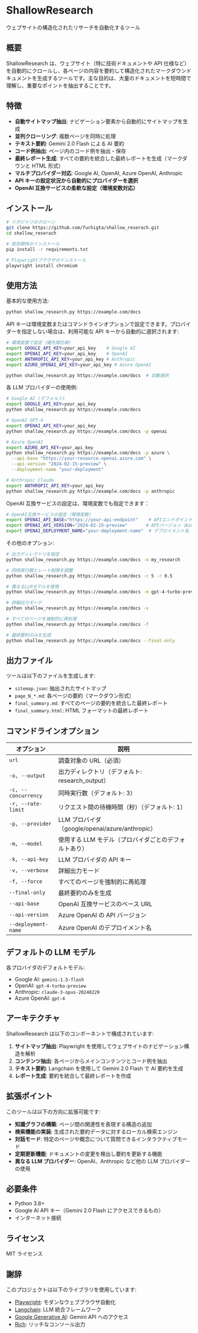 # ShallowResearch

ウェブサイトの構造化されたリサーチを自動化するツール

## 概要

ShallowResearch は、ウェブサイト（特に技術ドキュメントや API 仕様など）を自動的にクロールし、各ページの内容を要約して構造化されたマークダウンドキュメントを生成するツールです。主な目的は、大量のドキュメントを短時間で理解し、重要なポイントを抽出することです。

## 特徴

- **自動サイトマップ抽出**: ナビゲーション要素から自動的にサイトマップを生成
- **並列クローリング**: 複数ページを同時に処理
- **テキスト要約**: Gemini 2.0 Flash による AI 要約
- **コード例抽出**: ページ内のコード例を抽出・保存
- **最終レポート生成**: すべての要約を統合した最終レポートを生成（マークダウンと HTML 形式）
- **マルチプロバイダー対応**: Google AI, OpenAI, Azure OpenAI, Anthropic
- **API キーの設定状況から自動的にプロバイダーを選択**
- **OpenAI 互換サービスの柔軟な設定（環境変数対応）**

## インストール

```bash
# リポジトリのクローン
git clone https://github.com/fuchigta/shallow_reserach.git
cd shallow_reserach

# 依存関係のインストール
pip install -r requirements.txt

# Playwrightブラウザのインストール
playwright install chromium
```

## 使用方法

基本的な使用方法:

```bash
python shallow_research.py https://example.com/docs
```

API キーは環境変数またはコマンドラインオプションで設定できます。プロバイダーを指定しない場合は、利用可能な API キーから自動的に選択されます:

```bash
# 環境変数で設定（優先順位順）
export GOOGLE_API_KEY=your_api_key    # Google AI
export OPENAI_API_KEY=your_api_key    # OpenAI
export ANTHROPIC_API_KEY=your_api_key # Anthropic
export AZURE_OPENAI_API_KEY=your_api_key # Azure OpenAI

python shallow_research.py https://example.com/docs  # 自動選択
```

各 LLM プロバイダーの使用例:

```bash
# Google AI (デフォルト)
export GOOGLE_API_KEY=your_api_key
python shallow_research.py https://example.com/docs

# OpenAI GPT-4
export OPENAI_API_KEY=your_api_key
python shallow_research.py https://example.com/docs -p openai

# Azure OpenAI
export AZURE_API_KEY=your_api_key
python shallow_research.py https://example.com/docs -p azure \
  --api-base "https://your-resource.openai.azure.com" \
  --api-version "2024-02-15-preview" \
  --deployment-name "your-deployment"

# Anthropic Claude
export ANTHROPIC_API_KEY=your_api_key
python shallow_research.py https://example.com/docs -p anthropic
```

OpenAI 互換サービスの設定は、環境変数でも指定できます：

```bash
# OpenAI互換サービスの設定（環境変数）
export OPENAI_API_BASE="https://your-api-endpoint"    # APIエンドポイント
export OPENAI_API_VERSION="2024-02-15-preview"       # APIバージョン（Azure）
export OPENAI_DEPLOYMENT_NAME="your-deployment-name"  # デプロイメント名（Azure）
```

その他のオプション:

```bash
# 出力ディレクトリを指定
python shallow_research.py https://example.com/docs -o my_research

# 同時実行数とレート制限を調整
python shallow_research.py https://example.com/docs -c 5 -r 0.5

# 異なるLLMモデルを使用
python shallow_research.py https://example.com/docs -m gpt-4-turbo-preview

# 詳細出力モード
python shallow_research.py https://example.com/docs -v

# すべてのページを強制的に再処理
python shallow_research.py https://example.com/docs -f

# 最終要約のみを生成
python shallow_research.py https://example.com/docs --final-only
```

## 出力ファイル

ツールは以下のファイルを生成します:

- `sitemap.json`: 抽出されたサイトマップ
- `page_N_*.md`: 各ページの要約（マークダウン形式）
- `final_summary.md`: すべてのページの要約を統合した最終レポート
- `final_summary.html`: HTML フォーマットの最終レポート

## コマンドラインオプション

| オプション          | 説明                                                  |
| ------------------- | ----------------------------------------------------- |
| `url`               | 調査対象の URL（必須）                                |
| `-o, --output`      | 出力ディレクトリ（デフォルト: research_output）       |
| `-c, --concurrency` | 同時実行数（デフォルト: 3）                           |
| `-r, --rate-limit`  | リクエスト間の待機時間（秒）（デフォルト: 1）         |
| `-p, --provider`    | LLM プロバイダ（google/openai/azure/anthropic）       |
| `-m, --model`       | 使用する LLM モデル（プロバイダごとのデフォルトあり） |
| `-k, --api-key`     | LLM プロバイダの API キー                             |
| `-v, --verbose`     | 詳細出力モード                                        |
| `-f, --force`       | すべてのページを強制的に再処理                        |
| `--final-only`      | 最終要約のみを生成                                    |
| `--api-base`        | OpenAI 互換サービスのベース URL                       |
| `--api-version`     | Azure OpenAI の API バージョン                        |
| `--deployment-name` | Azure OpenAI のデプロイメント名                       |

## デフォルトの LLM モデル

各プロバイダのデフォルトモデル:

- Google AI: `gemini-1.5-flash`
- OpenAI: `gpt-4-turbo-preview`
- Anthropic: `claude-3-opus-20240229`
- Azure OpenAI: `gpt-4`

## アーキテクチャ

ShallowResearch は以下のコンポーネントで構成されています:

1. **サイトマップ抽出**: Playwright を使用してウェブサイトのナビゲーション構造を解析
2. **コンテンツ抽出**: 各ページからメインコンテンツとコード例を抽出
3. **テキスト要約**: Langchain を使用して Gemini 2.0 Flash で AI 要約を生成
4. **レポート生成**: 要約を統合して最終レポートを作成

## 拡張ポイント

このツールは以下の方向に拡張可能です:

- **知識グラフの構築**: ページ間の関連性を表現する構造の追加
- **検索機能の実装**: 生成された要約データに対するローカル検索エンジン
- **対話モード**: 特定のページや概念について質問できるインタラクティブモード
- **定期更新機能**: ドキュメントの変更を検出し要約を更新する機能
- **異なる LLM プロバイダー**: OpenAI、Anthropic など他の LLM プロバイダーの使用

## 必要条件

- Python 3.8+
- Google AI API キー（Gemini 2.0 Flash にアクセスできるもの）
- インターネット接続

## ライセンス

MIT ライセンス

## 謝辞

このプロジェクトは以下のライブラリを使用しています:

- [Playwright](https://playwright.dev/): モダンなウェブブラウザ自動化
- [Langchain](https://www.langchain.com/): LLM 統合フレームワーク
- [Google Generative AI](https://ai.google.dev/): Gemini API へのアクセス
- [Rich](https://rich.readthedocs.io/): リッチなコンソール出力
